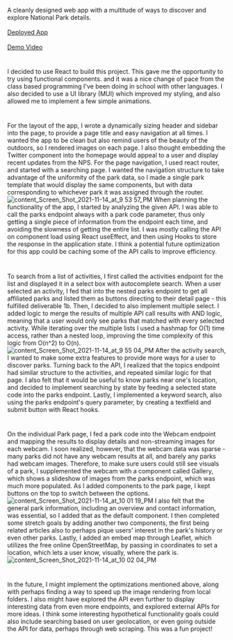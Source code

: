 A cleanly designed web app with a multitude of ways to discover and explore National Park details.
<br/>
<br/>
[Deployed App](https://zjakwani.github.io/parks/)
<br/>
<br/>
[Demo Video](https://drive.google.com/file/d/1LhkMcHp3JQ5-MclbC6yHSVt-Pi7l6CaP/view?usp=sharing)
<br/>
#
I decided to use React to build this project. This gave me the opportunity to try using functional components. and it was a nice change of pace from the class based programming I've been doing in school with other languages. I also decided to use a UI library (MUI) which improved my styling, and also allowed me to implement a few simple animations.
#
For the layout of the app, I wrote a dynamically sizing header and sidebar into the page, to provide a page title and easy navigation at all times. I wanted the app to be clean but also remind users of the beauty of the outdoors, so I rendered images on each page. I also thought embedding the Twitter component into the homepage would appeal to a user and display recent updates from the NPS.  For the page navigation, I used react router, and started with a searching page. I wanted the navigation structure to take advantage of the uniformity of the park data, so I made a single park template that would display the same components, but with data corresponding to whichever park it was assigned through the router.
![content_Screen_Shot_2021-11-14_at_9 53 57_PM](https://user-images.githubusercontent.com/66649222/190023219-f2abb520-7a88-415a-85d9-499701f36d42.png)
When planning the functionality of the app, I started by analyzing the given API. I was able to call the parks endpoint always with a park code parameter, thus only getting a single piece of information from the endpoint each time, and avoiding the slowness of getting the entire list. I was mostly calling the API on component load using React useEffect, and then using Hooks to store the response in the application state. I think a potential future optimization for this app could be caching some of the API calls to improve efficiency.
#
To search from a list of activities, I first called the activities endpoint for the list and displayed it in a select box with autocomplete search. When a user selected an activity, I fed that into the nested parks endpoint to get all affiliated parks and listed them as buttons directing to their detail page  - this fulfilled deliverable 1b. Then, I decided to also implement multiple select. I added logic to merge the results of multiple API call results with AND logic, meaning that a user would only see parks that matched with every selected activity. While iterating over the multiple lists I used a hashmap for O(1) time access, rather than a nested loop, improving the time complexity of this logic from O(n^2) to O(n). 
![content_Screen_Shot_2021-11-14_at_9 55 04_PM](https://user-images.githubusercontent.com/66649222/190023295-c68d777b-5fa3-48d8-82eb-6f90d6d10078.png)
After the activity search, I wanted to make some extra features to provide more ways for a user to discover parks. Turning back to the API, I realized that the topics endpoint had similar structure to the activities, and repeated similar logic for that page. I also felt that it would be useful to know parks near one's location, and decided to implement searching by state by feeding a selected state code into the parks endpoint. Lastly, I implemented a keyword search, also using the parks endpoint's query parameter, by creating a textfield and submit button with React hooks. 
#
On the individual Park page, I fed a park code into the Webcam endpoint and mapping the results to display details and non-streaming images for each webcam. I soon realized, however, that the webcam data was sparse - many parks did not have any webcam results at all, and barely any parks had webcam images. Therefore, to make sure users could still see visuals of a park, I supplemented the webcam with a component called Gallery, which shows a slideshow of images from the parks endpoint, which was much more populated. As I added components to the park page, I kept buttons on the top to switch between the options. 
![content_Screen_Shot_2021-11-14_at_10 01 19_PM](https://user-images.githubusercontent.com/66649222/190023348-f67a7d19-c7a3-42a3-978a-d293e615f5f7.png)
I also felt that the general park information, including an overview and contact information, was essential, so I added that as the default component. I then completed some stretch goals by adding another two components, the first being related articles also to perhaps pique users' interest in the park's history or even other parks. Lastly, I added an embed map through Leaflet, which utilizes the free online OpenStreetMap, by passing in coordinates to set a location, which lets a user know, visually, where the park is. 
![content_Screen_Shot_2021-11-14_at_10 02 04_PM](https://user-images.githubusercontent.com/66649222/190023400-64b4b99b-48f2-4ca4-979f-491845282561.png)
#
In the future, I might implement the optimizations mentioned above, along with perhaps finding a way to speed up the image rendering from local folders. I also might have explored the API even further to display interesting data from even more endpoints, and explored external APIs for more ideas. I think some interesting hypothetical functionality goals could also include searching based on user geolocation, or even going outside the API for data, perhaps through web scraping. This was a fun project!
